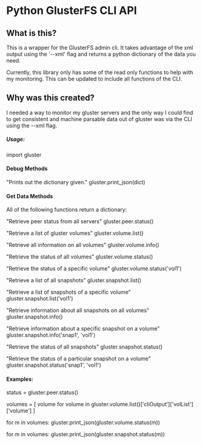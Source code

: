 Python GlusterFS CLI API
========================

## What is this?
This is a wrapper for the GlusterFS admin cli. It takes advantage of the xml output using the '--xml' flag
and returns a python dictionary of the data you need.

Currently, this library only has some of the read only functions to help with my monitoring.
This can be updated to include all functions of the CLI.


## Why was this created?
I needed a way to monitor my gluster servers and the only way I could find to get consistent and machine
parsable data out of gluster was via the CLI using the --xml flag.



##### Usage:

  import gluster


#### Debug Methods

"Prints out the dictionary given."
  gluster.print_json(dict)


#### Get Data Methods
All of the following functions return a dictionary:

"Retrieve peer status from all servers"
  gluster.peer.status()

"Retrieve a list of gluster volumes"
  gluster.volume.list()

"Retrieve all information on all volumes"
  gluster.volume.info()

"Retrieve the status of all volumes"
  gluster.volume.status()

"Retrieve the status of a specific volume"
  gluster.volume.status('vol1')

"Retrieve a list of all snapshots"
  gluster.snapshot.list()

"Retrieve a list of snapshots of a specific volume"
  gluster.snapshot.list('vol1')

"Retrieve information about all snapshots on all volumes"
  gluster.snapshot.info()

"Retrieve information about a specific snapshot on a volume"
  gluster.snapshot.info('snap1', 'vol1')

"Retrieve the status of all snapshots"
  gluster.snapshot.status()

"Retrieve the status of a particular snapshot on a volume"
  gluster.snapshot.status('snap1', 'vol1')



#### Examples:
  status = gluster.peer.status()

  volumes = [ volume for volume in gluster.volume.list()['cliOutput']['volList']['volume'] ]

  for m in volumes:
    gluster.print_json(gluster.volume.status(m))

  for m in volumes:
    gluster.print_json(gluster.snapshot.status(m))
